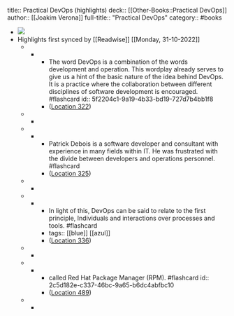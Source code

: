 title:: Practical DevOps (highlights)
deck:: [[Other-Books::Practical DevOps]]
author:: [[Joakim Verona]]
full-title:: "Practical DevOps"
category:: #books

- ![](https://images-na.ssl-images-amazon.com/images/I/51-lY0PtmnL._SL200_.jpg)
- Highlights first synced by [[Readwise]] [[Monday, 31-10-2022]]
	- -
		- The word DevOps is a combination of the words development and operation. This wordplay already serves to give us a hint of the basic nature of the idea behind DevOps. It is a practice where the collaboration between different disciplines of software development is encouraged. #flashcard
		  id:: 5f2204c1-9a19-4b33-bd19-727d7b4bb1f8
		- ([Location 322](https://readwise.io/to_kindle?action=open&asin=B07BJKRXXK&location=322))
	- -
	- -
		- Patrick Debois is a software developer and consultant with experience in many fields within IT. He was frustrated with the divide between developers and operations personnel. #flashcard
		- ([Location 325](https://readwise.io/to_kindle?action=open&asin=B07BJKRXXK&location=325))
	- -
	- -
		- In light of this, DevOps can be said to relate to the first principle, Individuals and interactions over processes and tools. #flashcard
		- tags:: [[blue]] [[azul]]
		- ([Location 336](https://readwise.io/to_kindle?action=open&asin=B07BJKRXXK&location=336))
	- -
	- -
		- called Red Hat Package Manager (RPM). #flashcard
		  id:: 2c5d182e-c337-46bc-9a65-b6dc4abfbc10
		- ([Location 489](https://readwise.io/to_kindle?action=open&asin=B07BJKRXXK&location=489))
	- -